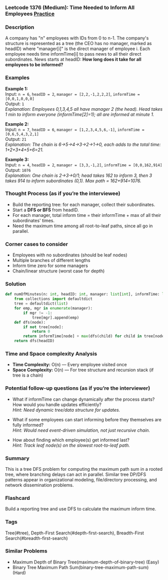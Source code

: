 ### Leetcode 1376 (Medium): Time Needed to Inform All Employees [Practice](https://leetcode.com/problems/time-needed-to-inform-all-employees)

### Description  
A company has "n" employees with IDs from 0 to n-1. The company's structure is represented as a tree (the CEO has no manager, marked as headID) where "manager[i]" is the direct manager of employee i. Each employee needs time informTime[i] to pass news to all their direct subordinates. News starts at headID: **How long does it take for all employees to be informed?**

### Examples  

**Example 1:**  
Input: `n = 6`, `headID = 2`, `manager = [2,2,-1,2,2,2]`, `informTime = [0,0,1,0,0,0]`  
Output: `1`  
*Explanation: Employees 0,1,3,4,5 all have manager 2 (the head). Head takes 1 min to inform everyone (informTime[2]=1); all are informed at minute 1.*

**Example 2:**  
Input: `n = 7`, `headID = 6`, `manager = [1,2,3,4,5,6,-1]`, `informTime = [0,6,5,4,3,2,1]`  
Output: `21`  
*Explanation: The chain is 6→5→4→3→2→1→0, each adds to the total time: 1+2+3+4+5+6=21.*

**Example 3:**  
Input: `n = 4`, `headID = 2`, `manager = [3,3,-1,2]`, `informTime = [0,0,162,914]`  
Output: `1076`  
*Explanation: One chain is 2→3→0/1; head takes 162 to inform 3, then 3 takes 914 to inform subordinates (0,1). Max path = 162+914=1076.*

### Thought Process (as if you’re the interviewee)  
- Build the reporting tree: for each manager, collect their subordinates.
- Start a **DFS or BFS** from headID.
- For each manager, total inform time = their informTime + max of all their subordinates' times.
- Need the maximum time among all root-to-leaf paths, since all go in parallel.

### Corner cases to consider  
- Employees with no subordinates (should be leaf nodes)
- Multiple branches of different lengths
- Inform time zero for some managers
- Chain/linear structure (worst case for depth)

### Solution

```python
def numOfMinutes(n: int, headID: int, manager: list[int], informTime: list[int]) -> int:
    from collections import defaultdict
    tree = defaultdict(list)
    for emp, mgr in enumerate(manager):
        if mgr != -1:
            tree[mgr].append(emp)
    def dfs(node):
        if not tree[node]:
            return 0
        return informTime[node] + max(dfs(child) for child in tree[node])
    return dfs(headID)
```

### Time and Space complexity Analysis  
- **Time Complexity:** O(n) — Every employee visited once
- **Space Complexity:** O(n) — For tree structure and recursion stack (if tree is a chain)

### Potential follow-up questions (as if you’re the interviewer)  
- What if informTime can change dynamically after the process starts? How would you handle updates efficiently?  
  *Hint: Need dynamic tree/data structure for updates.*

- What if some employees can start informing before they themselves are fully informed?  
  *Hint: Would need event-driven simulation, not just recursive chain.*

- How about finding which employee(s) get informed last?  
  *Hint: Track leaf node(s) on the slowest root-to-leaf path.*

### Summary
This is a tree DFS problem for computing the maximum path sum in a rooted tree, where branching delays can act in parallel. Similar tree DP/DFS patterns appear in organizational modeling, file/directory processing, and network dissemination problems.


### Flashcard
Build a reporting tree and use DFS to calculate the maximum inform time.

### Tags
Tree(#tree), Depth-First Search(#depth-first-search), Breadth-First Search(#breadth-first-search)

### Similar Problems
- Maximum Depth of Binary Tree(maximum-depth-of-binary-tree) (Easy)
- Binary Tree Maximum Path Sum(binary-tree-maximum-path-sum) (Hard)